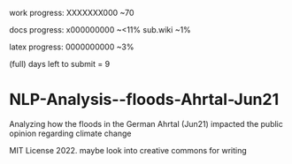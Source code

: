 work progress:
XXXXXXX000 ~70

docs progress:
x000000000 ~<11%
sub.wiki ~1%

latex progress:
0000000000 ~3%

(full) days left to submit = 9
# NLP-Analysis--floods-Ahrtal-Jun21
Analyzing how the floods in the German Ahrtal (Jun21) impacted the public opinion regarding climate change

MIT License 2022.
maybe look into creative commons for writing

